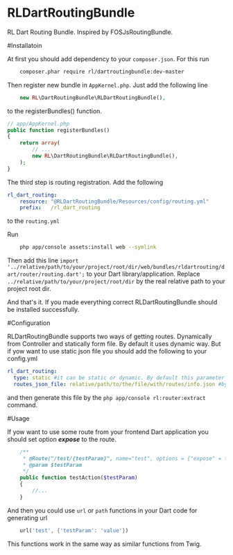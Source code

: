 RLDartRoutingBundle
=======

RL Dart Routing Bundle. Inspired by FOSJsRoutingBundle.

#Installatoin

At first you should add dependency to your `composer.json`. For this run

```bash
    composer.phar require rl/dartroutingbundle:dev-master
```

Then register new bundle in `AppKernel.php`. Just add the following line

```php
    new RL\DartRoutingBundle\RLDartRoutingBundle(),
```

to the registerBundles() function.

```php
// app/AppKernel.php
public function registerBundles()
{
    return array(
        // ...
        new RL\DartRoutingBundle\RLDartRoutingBundle(),
    );
}
```

The third step is routing registration. Add the following

```yaml
rl_dart_routing:
    resource: "@RLDartRoutingBundle/Resources/config/routing.yml"
    prefix:   /rl_dart_routing
```

to the `routing.yml`

Run

```bash
    php app/console assets:install web --symlink
```

Then add this line `import '../relative/path/to/your/project/root/dir/web/bundles/rldartrouting/dart/router/routing.dart';` to your Dart library/application.
Replace `../relative/path/to/your/project/root/dir` by the real relative path to your project root dir.

And that's it. If you made everything correct RLDartRoutingBundle should be installed successfully.

#Configuration

RLDartRoutingBundle supports two ways of getting routes. Dynamically from Controller and statically form file. By default it uses dynamic way.
But if yow want to use static json file you should add the following to your config.yml

```yaml
rl_dart_routing:
  type: static #it can be static or dynamic. By default this parameter set as dynamic
  routes_json_file: relative/path/to/the/file/with/routes/info.json #by default the path is web/dart_routes.json
```

and then generate this file by the `php app/console rl:router:extract` command.

#Usage

If yow want to use some route from your frontend Dart application you should set option ***expose*** to the route.

```php
    /**
     * @Route("/test/{testParam}", name="test", options = {"expose" = true})
     * @param $testParam
     */
    public function testAction($testParam)
    {
        //...
    }
```

And then you could use `url` or `path` functions in your Dart code for generating url

```dart
    url('test', {'testParam': 'value'})
```

This functions work in the same way as similar functions from Twig.
